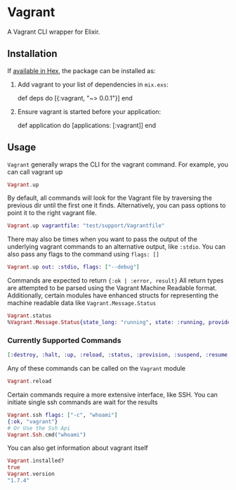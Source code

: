 # Vagrant

A Vagrant CLI wrapper for Elixir.

## Installation

If [available in Hex](https://hex.pm/docs/publish), the package can be installed as:

  1. Add vagrant to your list of dependencies in `mix.exs`:

        def deps do
          [{:vagrant, "~> 0.0.1"}]
        end

  2. Ensure vagrant is started before your application:

        def application do
          [applications: [:vagrant]]
        end

## Usage

`Vagrant` generally wraps the CLI for the vagrant command. For example, you can call vagrant up

```elixir
Vagrant.up
```

By default, all commands will look for the Vagrant file by traversing the previous dir until the first one it finds. Alternatively, you can pass options to point it to the right vagrant file.

```elixir
Vagrant.up vagrantfile: "test/support/Vagrantfile"
```

There may also be times when you want to pass the output of the underlying vagrant commands to an alternative output, like `:stdio`. You can also pass any flags to the command using `flags: []`

```elixir
Vagrant.up out: :stdio, flags: ["--debug"]
```

Commands are expected to return `{:ok | :error, result}` All return types are attempted to be parsed using the Vagrant Machine Readable format. Additionally, certain modules have enhanced structs for representing the machine readable data like `Vagrant.Message.Status`

```elixir
Vagrant.status
%Vagrant.Message.Status{state_long: "running", state: :running, provider: "virtualbox"}
```

### Currently Supported Commands
```elixir
[:destroy, :halt, :up, :reload, :status, :provision, :suspend, :resume, :ssh]
```
Any of these commands can be called on the `Vagrant` module
```elixir
Vagrant.reload
```

Certain commands require a more extensive interface, like SSH. You can initiate single ssh commands are wait for the results
```elixir
Vagrant.ssh flags: ["-c", "whoami"]
{:ok, "vagrant"}
# Or Use the Ssh Api
Vagrant.Ssh.cmd("whoami")
```

You can also get information about vagrant itself
```elixir
Vagrant.installed?
true
Vagrant.version
"1.7.4"
```
